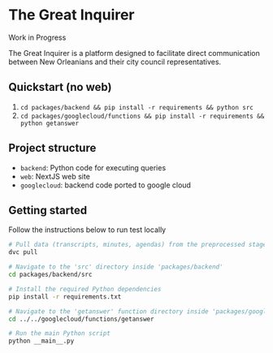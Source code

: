 # The Great Inquirer

Work in Progress

The Great Inquirer is a platform designed to facilitate direct communication between New Orleanians and their city council representatives. 

## Quickstart (no web)
1. `cd packages/backend && pip install -r requirements && python src`
2. `cd packages/googlecloud/functions && pip install -r requirements && python getanswer`

## Project structure
- `backend`: Python code for executing queries
- `web`: NextJS web site
- `googlecloud`: backend code ported to google cloud

## Getting started 
Follow the instructions below to run test locally 
```bash
# Pull data (transcripts, minutes, agendas) from the preprocessed stage using DVC
dvc pull

# Navigate to the 'src' directory inside 'packages/backend'
cd packages/backend/src

# Install the required Python dependencies
pip install -r requirements.txt

# Navigate to the 'getanswer' function directory inside 'packages/googlecloud/functions'
cd ../../googlecloud/functions/getanswer 

# Run the main Python script
python __main__.py
```